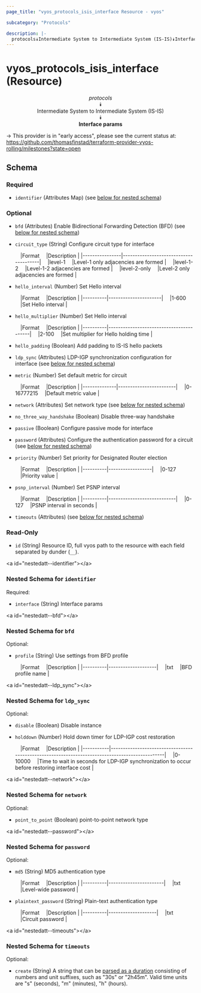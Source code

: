 ```yaml
---
page_title: "vyos_protocols_isis_interface Resource - vyos"

subcategory: "Protocols"

description: |- 
  protocols⯯Intermediate System to Intermediate System (IS-IS)⯯Interface params
---
```


# vyos_protocols_isis_interface (Resource)
<center>

*protocols*  
⯯  
Intermediate System to Intermediate System (IS-IS)  
⯯  
**Interface params**


</center>

-> This provider is in "early access", please see the current status at: https://github.com/thomasfinstad/terraform-provider-vyos-rolling/milestones?state=open

## Schema

### Required

- `identifier` (Attributes Map) (see [below for nested schema](#nestedatt--identifier))

### Optional

- `bfd` (Attributes) Enable Bidirectional Forwarding Detection (BFD) (see [below for nested schema](#nestedatt--bfd))
- `circuit_type` (String) Configure circuit type for interface

    &emsp;|Format        &emsp;|Description                          |
    |----------------|---------------------------------------|
    &emsp;|level-1       &emsp;|Level-1 only adjacencies are formed  |
    &emsp;|level-1-2     &emsp;|Level-1-2 adjacencies are formed     |
    &emsp;|level-2-only  &emsp;|Level-2 only adjacencies are formed  |
- `hello_interval` (Number) Set Hello interval

    &emsp;|Format  &emsp;|Description         |
    |----------|----------------------|
    &emsp;|1-600   &emsp;|Set Hello interval  |
- `hello_multiplier` (Number) Set Hello interval

    &emsp;|Format  &emsp;|Description                            |
    |----------|-----------------------------------------|
    &emsp;|2-100   &emsp;|Set multiplier for Hello holding time  |
- `hello_padding` (Boolean) Add padding to IS-IS hello packets
- `ldp_sync` (Attributes) LDP-IGP synchronization configuration for interface (see [below for nested schema](#nestedatt--ldp_sync))
- `metric` (Number) Set default metric for circuit

    &emsp;|Format      &emsp;|Description           |
    |--------------|------------------------|
    &emsp;|0-16777215  &emsp;|Default metric value  |
- `network` (Attributes) Set network type (see [below for nested schema](#nestedatt--network))
- `no_three_way_handshake` (Boolean) Disable three-way handshake
- `passive` (Boolean) Configure passive mode for interface
- `password` (Attributes) Configure the authentication password for a circuit (see [below for nested schema](#nestedatt--password))
- `priority` (Number) Set priority for Designated Router election

    &emsp;|Format  &emsp;|Description     |
    |----------|------------------|
    &emsp;|0-127   &emsp;|Priority value  |
- `psnp_interval` (Number) Set PSNP interval

    &emsp;|Format  &emsp;|Description               |
    |----------|----------------------------|
    &emsp;|0-127   &emsp;|PSNP interval in seconds  |
- `timeouts` (Attributes) (see [below for nested schema](#nestedatt--timeouts))

### Read-Only

- `id` (String) Resource ID, full vyos path to the resource with each field separated by dunder (`__`).

&lt;a id=&#34;nestedatt--identifier&#34;&gt;&lt;/a&gt;
### Nested Schema for `identifier`

Required:

- `interface` (String) Interface params


&lt;a id=&#34;nestedatt--bfd&#34;&gt;&lt;/a&gt;
### Nested Schema for `bfd`

Optional:

- `profile` (String) Use settings from BFD profile

    &emsp;|Format  &emsp;|Description       |
    |----------|--------------------|
    &emsp;|txt     &emsp;|BFD profile name  |


&lt;a id=&#34;nestedatt--ldp_sync&#34;&gt;&lt;/a&gt;
### Nested Schema for `ldp_sync`

Optional:

- `disable` (Boolean) Disable instance
- `holddown` (Number) Hold down timer for LDP-IGP cost restoration

    &emsp;|Format   &emsp;|Description                                                                                   |
    |-----------|------------------------------------------------------------------------------------------------|
    &emsp;|0-10000  &emsp;|Time to wait in seconds for LDP-IGP synchronization to occur before restoring interface cost  |


&lt;a id=&#34;nestedatt--network&#34;&gt;&lt;/a&gt;
### Nested Schema for `network`

Optional:

- `point_to_point` (Boolean) point-to-point network type


&lt;a id=&#34;nestedatt--password&#34;&gt;&lt;/a&gt;
### Nested Schema for `password`

Optional:

- `md5` (String) MD5 authentication type

    &emsp;|Format  &emsp;|Description          |
    |----------|-----------------------|
    &emsp;|txt     &emsp;|Level-wide password  |
- `plaintext_password` (String) Plain-text authentication type

    &emsp;|Format  &emsp;|Description       |
    |----------|--------------------|
    &emsp;|txt     &emsp;|Circuit password  |


&lt;a id=&#34;nestedatt--timeouts&#34;&gt;&lt;/a&gt;
### Nested Schema for `timeouts`

Optional:

- `create` (String) A string that can be [parsed as a duration](https://pkg.go.dev/time#ParseDuration) consisting of numbers and unit suffixes, such as &#34;30s&#34; or &#34;2h45m&#34;. Valid time units are &#34;s&#34; (seconds), &#34;m&#34; (minutes), &#34;h&#34; (hours).  
